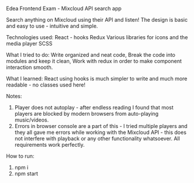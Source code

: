Edea Frontend Exam - Mixcloud API search app

Search anything on Mixcloud using their API and listen!
The design is basic and easy to use - intuitive and simple.

Technologies used:
React - hooks
Redux
Various libraries for icons and the media player
SCSS

What I tried to do:
Write organized and neat code,
Break the code into modules and keep it clean,
Work with redux in order to make component interaction smooth.

What I learned:
React using hooks is much simpler to write and much more readable - no classes used here!

Notes:
1. Player does not autoplay - after endless reading I found that most players are blocked by modern browsers from auto-playing music/videos.
2. Errors in browser console are a part of this - I tried multiple players and they all gave me errors while working with the Mixcloud API - this does not interfere with playback or any other functionality whatsoever. All requirements work perfectly.

How to run:

1. npm i
2. npm start
